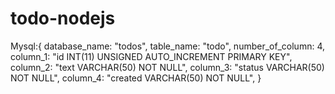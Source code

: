 # todo-nodejs
Mysql:{
  database_name: "todos",
  table_name: "todo",
  number_of_column: 4,
  column_1: "id INT(11) UNSIGNED AUTO_INCREMENT PRIMARY KEY",
  column_2: "text VARCHAR(50) NOT NULL",
  column_3: "status VARCHAR(50) NOT NULL",
  column_4: "created VARCHAR(50) NOT NULL",
}
